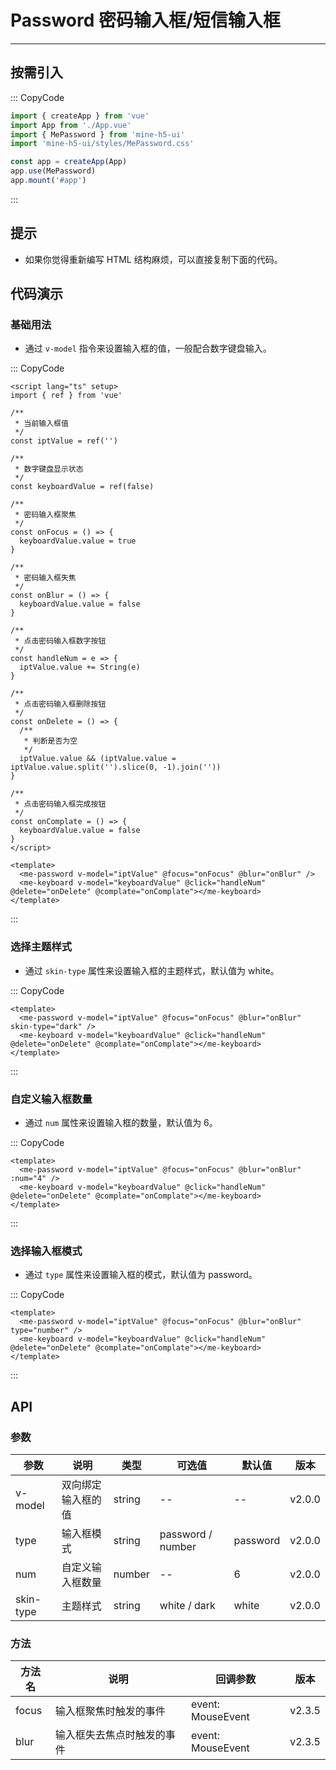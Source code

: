 # Password 密码输入框/短信输入框

---

## 按需引入

::: CopyCode

```js
import { createApp } from 'vue'
import App from './App.vue'
import { MePassword } from 'mine-h5-ui'
import 'mine-h5-ui/styles/MePassword.css'

const app = createApp(App)
app.use(MePassword)
app.mount('#app')
```

:::

## 提示

- 如果你觉得重新编写 HTML 结构麻烦，可以直接复制下面的代码。

## 代码演示

### 基础用法

- 通过 `v-model` 指令来设置输入框的值，一般配合数字键盘输入。

::: CopyCode

```vue
<script lang="ts" setup>
import { ref } from 'vue'

/**
 * 当前输入框值
 */
const iptValue = ref('')

/**
 * 数字键盘显示状态
 */
const keyboardValue = ref(false)

/**
 * 密码输入框聚焦
 */
const onFocus = () => {
  keyboardValue.value = true
}

/**
 * 密码输入框失焦
 */
const onBlur = () => {
  keyboardValue.value = false
}

/**
 * 点击密码输入框数字按钮
 */
const handleNum = e => {
  iptValue.value += String(e)
}

/**
 * 点击密码输入框删除按钮
 */
const onDelete = () => {
  /**
   * 判断是否为空
   */
  iptValue.value && (iptValue.value = iptValue.value.split('').slice(0, -1).join(''))
}

/**
 * 点击密码输入框完成按钮
 */
const onComplate = () => {
  keyboardValue.value = false
}
</script>

<template>
  <me-password v-model="iptValue" @focus="onFocus" @blur="onBlur" />
  <me-keyboard v-model="keyboardValue" @click="handleNum" @delete="onDelete" @complate="onComplate"></me-keyboard>
</template>
```

:::

### 选择主题样式

- 通过 `skin-type` 属性来设置输入框的主题样式，默认值为 white。

::: CopyCode

```vue
<template>
  <me-password v-model="iptValue" @focus="onFocus" @blur="onBlur" skin-type="dark" />
  <me-keyboard v-model="keyboardValue" @click="handleNum" @delete="onDelete" @complate="onComplate"></me-keyboard>
</template>
```

:::

### 自定义输入框数量

- 通过 `num` 属性来设置输入框的数量，默认值为 6。

::: CopyCode

```vue
<template>
  <me-password v-model="iptValue" @focus="onFocus" @blur="onBlur" :num="4" />
  <me-keyboard v-model="keyboardValue" @click="handleNum" @delete="onDelete" @complate="onComplate"></me-keyboard>
</template>
```

:::

### 选择输入框模式

- 通过 `type` 属性来设置输入框的模式，默认值为 password。

::: CopyCode

```vue
<template>
  <me-password v-model="iptValue" @focus="onFocus" @blur="onBlur" type="number" />
  <me-keyboard v-model="keyboardValue" @click="handleNum" @delete="onDelete" @complate="onComplate"></me-keyboard>
</template>
```

:::

## API

### 参数

| 参数      | 说明               | 类型   | 可选值            | 默认值   | 版本   |
| --------- | ------------------ | ------ | ----------------- | -------- | ------ |
| v-model   | 双向绑定输入框的值 | string | --                | --       | v2.0.0 |
| type      | 输入框模式         | string | password / number | password | v2.0.0 |
| num       | 自定义输入框数量   | number | --                | 6        | v2.0.0 |
| skin-type | 主题样式           | string | white / dark      | white    | v2.0.0 |

### 方法

| 方法名 | 说明                       | 回调参数          | 版本   |
| ------ | -------------------------- | ----------------- | ------ |
| focus  | 输入框聚焦时触发的事件     | event: MouseEvent | v2.3.5 |
| blur   | 输入框失去焦点时触发的事件 | event: MouseEvent | v2.3.5 |
